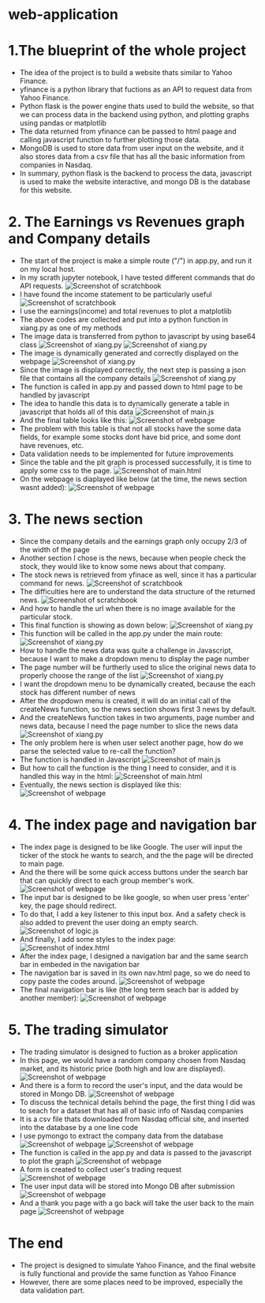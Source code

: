 # web-application

# 1.The blueprint of the whole project

* The idea of the project is to build a website thats similar to Yahoo Finance.
* yfinance is a python library that fuctions as an API to request data from Yahoo Finance.
* Python flask is the power engine thats used to build the website, 
  so that we can process data in the backend using python, and plotting graphs using pandas or matplotlib
* The data returned from yfinance can be passed to html paage and calling javascript function to further plotting those data.
* MongoDB is used to store data from user input on the website, and it also stores data from a csv file that has all the basic information from companies in Nasdaq.
* In summary, python flask is the backend to process the data, javascript is used to make the website interactive, and mongo DB is the database for this website.

# 2. The Earnings vs Revenues graph and Company details

* The start of the project is make a simple route ("/") in app.py, and run it on my local host.
* In my scrath jupyter notebook, I have tested different commands that do API requests.
![Screenshot of scratchbook](screenshots/scratch1.png)
* I have found the income statement to be particularly useful
![Screenshot of scratchbook](screenshots/scratch2.png)
* I use the earnings(income) and total revenues to plot a matplotlib 
* The above codes are collected and put into a python function in xiang.py as one of my methods
* The image data is transferred from python to javascript by using base64 class
![Screenshot of xiang.py](screenshots/er_plot1.png)
![Screenshot of xiang.py](screenshots/er_plot2.png)
* The image is dynamically generated and correctly displayed on the webpage
![Screenshot of xiang.py](screenshots/er_plot3.png)
* Since the image is displayed correctly, the next step is passing a json file that contains all the company details
![Screenshot of xiang.py](screenshots/details1.png)
* The function is called in app.py and passed down to html page to be handled by javascript
* The idea to handle this data is to dynamically generate a table in javascript that holds all of this data
![Screenshot of main.js](screenshots/details2.png)
* And the final table looks like this:
![Screenshot of webpage](screenshots/details3.png)
* The problem with this table is that not all stocks have the some data fields, for example some stocks dont have bid price, and some dont have revenues, etc.
* Data validation needs to be implemented for future improvements
* Since the table and the plt graph is processed successfully, it is time to apply some css to the page.
![Screenshot of main.html](screenshots/main_style.png)
* On the webpage is diaplayed like below (at the time, the news section wasnt added):
![Screenshot of webpage](screenshots/main_style2.png)

# 3. The news section

* Since the company details and the earnings graph only occupy 2/3 of the width of the page
* Another section I chose is the news, because when people check the stock, they would like to know some news about that company.
* The stock news is retrieved from yfinace as well, since it has a particular command for news.
![Screenshot of scratchbook](screenshots/news1.png)
* The difficulties here are to understand the data structure of the returned news.
![Screenshot of scratchbook](screenshots/news2.png)
* And how to handle the url when there is no image available for the particular stock.
* This final function is showing as down below:
![Screenshot of xiang.py](screenshots/news3.png)
* This function will be called in the app.py under the main route:
![Screenshot of xiang.py](screenshots/news4.png)
* How to handle the news data was quite a challenge in Javascript, because I want to make a dropdown menu to display the page number
* The page number will be furtherly used to slice the original news data to properly choose the range of the list
![Screenshot of xiang.py](screenshots/news5.png)
* I want the dropdown menu to be dynamically created, because the each stock has different number of news
* After the dropdown menu is created, it will do an initial call of the createNews function, so the news section shows first 3 news by default.
* And the createNews function takes in two arguments, page number and news data, because I need the page number to slice the news data
![Screenshot of xiang.py](screenshots/news6.png)
* The only problem here is when user select another page, how do we parse the selected value to re-call the function?
* The function is handled in Javascript
![Screenshot of main.js](screenshots/news7.png)
* But how to call the function is the thing I need to consider, and it is handled this way in the html:
![Screenshot of main.html](screenshots/news8.png)
* Eventually, the news section is displayed like this:
![Screenshot of webpage](screenshots/news9.png)

# 4. The index page and navigation bar

* The index page is designed to be like Google. The user will input the ticker of the stock he wants to search, and the the page will be directed to main page.
* And the there will be some quick access buttons under the search bar that can quickly direct to each group member's work.
![Screenshot of webpage](screenshots/index1.png)
* The input bar is designed to be like google, so when user press 'enter' key, the page should redirect.
* To do that, I add a key listener to this input box. And a safety check is also added to prevent the user doing an empty search.
![Screenshot of logic.js](screenshots/index2.png)
* And finally, I add some styles to the index page:
![Screenshot of index.html](screenshots/index3.png)
* After the index page, I designed a navigation bar and the same search bar in embeded in the navigation bar
* The navigation bar is saved in its own nav.html page, so we do need to copy paste the codes around.
![Screenshot of webpage](screenshots/nav1.png)
* The final navigation bar is like (the long term seach bar is added by another member):
![Screenshot of webpage](screenshots/nav2.png)

# 5. The trading simulator

* The trading simulator is designed to fuction as a broker application
* In this page, we would have a random company chosen from Nasdaq market, and its historic price (both high and low are displayed).
![Screenshot of webpage](screenshots/trade1.png)
* And there is a form to record the user's input, and the data would be stored in Mongo DB.
![Screenshot of webpage](screenshots/trade2.png)
* To discuss the technical details behind the page, the first thing I did was to seach for a dataset that has all of basic info of Nasdaq companies
* It is a csv file thats downloaded from Nasdaq official site, and inserted into the database by a one line code
* I use pymongo to extract the company data from the database
![Screenshot of webpage](screenshots/trade4.png)
![Screenshot of webpage](screenshots/trade3.png)
* The function is called in the app.py and data is passed to the javascript to plot the graph
![Screenshot of webpage](screenshots/trade5.png)
* A form is created to collect user's trading request
![Screenshot of webpage](screenshots/trade6.png)
* The user input data will be stored into Mongo DB after submission
![Screenshot of webpage](screenshots/trade7.png)
* And a thank you page with a go back will take the user back to the main page
![Screenshot of webpage](screenshots/trade8.png)

# The end

* The project is designed to simulate Yahoo Finance, and the final website is fully functional and provide the same function as Yahoo Finance
* However, there are some places need to be improved, especially the data validation part.